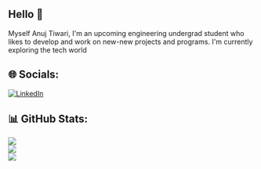 ## Hello 👋
Myself Anuj Tiwari, I'm an upcoming engineering undergrad student who likes to develop and work on new-new projects and programs. I'm currently exploring the tech world


## 🌐 Socials:
[![LinkedIn](https://img.shields.io/badge/LinkedIn-%230077B5.svg?logo=linkedin&logoColor=white)](https://linkedin.com/in/aj11anuj) 
## 📊 GitHub Stats:
![](https://github-readme-stats.vercel.app/api?username=aj11anuj&theme=dark&hide_border=true&include_all_commits=false&count_private=false)<br/>
![](https://github-readme-streak-stats.herokuapp.com/?user=aj11anuj&theme=dark&hide_border=true)<br/>
![](https://github-readme-stats.vercel.app/api/top-langs/?username=aj11anuj&theme=dark&hide_border=true&include_all_commits=false&count_private=false&layout=compact)







<!--
## Tech Stacks

Programming language : Java, Python
Frameworks : Bootstrap, Spring, Hibernate
Databases : MySQL
Development : Android Native 
Models : Sckit Learn, Tensorflow
Libraries : NumPy, Pandas
Deployment : Docker, Kubernetes 
Others : DSA, OS, Networking, DBMS, CS fundamentals and system design

## What i do ?

### Software Engineering
- Java, DSA, OS, Networking, DBMS, CS fundamentals and system design

### Android Developer
- Java, Android Studio, Spring, Hibernate

### Machine Learning Engineering
- Python, Sckit Learn, Tensorflow, Core ML Algo, NumPy, Pandas, Bootstrap, Docker, Kubernetes -->
